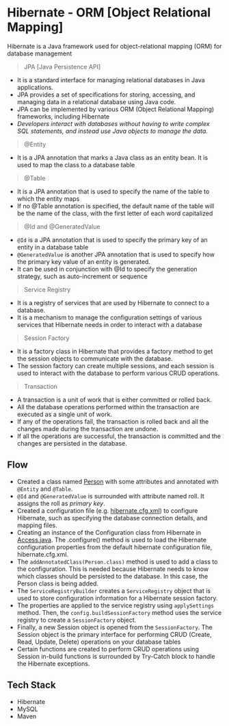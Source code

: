 # Hibernate - ORM [Object Relational Mapping]

Hibernate is a Java framework used for object-relational mapping (ORM) for database management

> JPA [Java Persistence API]
- It is a standard interface for managing relational databases in Java applications. 
- JPA provides a set of specifications for storing, accessing, and managing data in a relational database using Java code. 
- JPA can be implemented by various ORM (Object Relational Mapping) frameworks, including Hibernate
- *Developers interact with databases without having to write complex SQL statements, and instead use Java objects to manage the data.*

> @Entity
- It is a JPA annotation that marks a Java class as an entity bean. It is used to map the class to a database table

> @Table 
-  It is a JPA annotation that is used to specify the name of the table to which the entity maps
-  If no @Table annotation is specified, the default name of the table will be the name of the class, with the first letter of each word capitalized

> @Id and @GeneratedValue
- ```@Id``` is a JPA annotation that is used to specify the primary key of an entity in a database table
- ```@GeneratedValue``` is another JPA annotation that is used to specify how the primary key value of an entity is generated. 
- It can be used in conjunction with @Id to specify the generation strategy, such as auto-increment or sequence

> Service Registry
- It is a registry of services that are used by Hibernate to connect to a database. 
- It is a mechanism to manage the configuration settings of various services that Hibernate needs in order to interact with a database

> Session Factory
- It is a factory class in Hibernate that provides a factory method to get the session objects to communicate with the database.
- The session factory can create multiple sessions, and each session is used to interact with the database to perform various CRUD operations.

> Transaction 
-  A transaction is a unit of work that is either committed or rolled back.
-  All the database operations performed within the transaction are executed as a single unit of work. 
-  If any of the operations fail, the transaction is rolled back and all the changes made during the transaction are undone. 
-  If all the operations are successful, the transaction is committed and the changes are persisted in the database.

## Flow 
- Created a class named [Person](https://github.com/Shrivishnu22/Virtusa_LP/blob/master/Hibernate/src/main/java/hibernate/Person.java) with some attributes and annotated with `@Entity` and `@Table`.
- `@Id` and `@GeneratedValue` is surrounded with attribute named roll. It assigns the roll as *primary key*.
- Created a configuration file (e.g. [hibernate.cfg.xml](https://github.com/Shrivishnu22/Virtusa_LP/blob/master/Hibernate/src/main/resources/hibernate.cfg.xml)) to configure Hibernate, such as specifying the database connection details, and mapping files.
- Creating an instance of the Configuration class from Hibernate in [Access.java](https://github.com/Shrivishnu22/Virtusa_LP/blob/master/Hibernate/src/main/java/hibernate/Access.java). The .configure() method is used to load the Hibernate configuration properties from the default hibernate configuration file, hibernate.cfg.xml.
- The ```addAnnotatedClass(Person.class)``` method is used to add a class to the configuration. This is needed because Hibernate needs to know which classes should be persisted to the database. In this case, the Person class is being added.
- The `ServiceRegistryBuilder` creates a `ServiceRegistry` object that is used to store configuration information for a Hibernate session factory. 
- The properties are applied to the service registry using `applySettings` method. Then, the `config.buildSessionFactory` method uses the service registry to create a `SessionFactory` object.
- Finally, a new Session object is opened from the `SessionFactory`. The Session object is the primary interface for performing CRUD (Create, Read, Update, Delete) operations on your database tables
- Certain functions are created to perform CRUD operations using Session in-build functions is surrounded by Try-Catch block to handle the Hibernate exceptions.

## Tech Stack 
- Hibernate
- MySQL
- Maven
